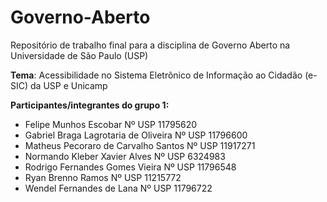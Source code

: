 # Governo-Aberto
Repositório de trabalho final para a disciplina de Governo Aberto na Universidade de São Paulo (USP)

**Tema**: Acessibilidade no Sistema Eletrônico de Informação ao Cidadão (e-SIC) da USP e Unicamp

**Participantes/integrantes do grupo 1:**

+ Felipe Munhos Escobar Nº USP 11795620
+ Gabriel Braga Lagrotaria de Oliveira Nº USP 11796600
+ Matheus Pecoraro de Carvalho Santos Nº USP 11917271
+ Normando Kleber Xavier Alves Nº USP 6324983
+ Rodrigo Fernandes Gomes Vieira Nº USP 11796548
+ Ryan Brenno Ramos Nº USP 11215772
+ Wendel Fernandes de Lana Nº USP 11796722
